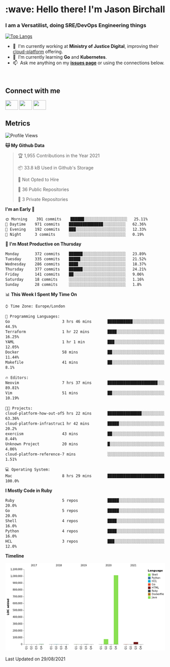 <h1 align="left" id="jason-title">:wave: Hello there! I'm Jason Birchall</h1>
<h3 align="left">I am a Versatilist, doing SRE/DevOps Engineering things</h3>

[![Top Langs](https://github-readme-stats.vercel.app/api?username=jasonBirchall&show_icons=true&count_private=true&include_all_commits=true&theme=gruvbox)](https://github.com/anuraghazra/github-readme-stats)

- :office: &nbsp;I'm currently working at **Ministry of Justice Digital**, improving their [cloud-platform](https://github.com/ministryofjustice/cloud-platform) offering.
- :seedling: &nbsp;I’m currently learning **Go** and **Kubernetes**.
- :mailbox: &nbsp;Ask me anything on my **[issues page]** or using the connections below.


<br>

<h2>Connect with me</h2>
<p>
<a href="https://twitter.com/jsonBirchall" target="blank"><img align="center" src="https://cdn.jsdelivr.net/npm/simple-icons@3.0.1/icons/twitter.svg" alt="" height="30" width="40" /></a>
<a href="https://keybase.io/json0" target="blank"><img align="center" src="https://cdn.jsdelivr.net/npm/simple-icons@3.0.1/icons/keybase.svg" alt="" height="30" width="40" /></a>
<a href="https://www.reddit.com/user/kakorate" target="blank"><img align="center" src="https://cdn.jsdelivr.net/npm/simple-icons@3.0.1/icons/reddit.svg" alt="" height="30" width="40" /></a>
</p>

<h2>Metrics</h2>

<!--START_SECTION:waka-->
![Profile Views](http://img.shields.io/badge/Profile%20Views-0-blue)

**🐱 My Github Data** 

> 🏆 1,955 Contributions in the Year 2021
 > 
> 📦 33.8 kB Used in Github's Storage 
 > 
> 🚫 Not Opted to Hire
 > 
> 📜 36 Public Repositories 
 > 
> 🔑 3 Private Repositories  
 > 
**I'm an Early 🐤** 

```text
🌞 Morning    391 commits    ██████░░░░░░░░░░░░░░░░░░░   25.11% 
🌆 Daytime    971 commits    ███████████████░░░░░░░░░░   62.36% 
🌃 Evening    192 commits    ███░░░░░░░░░░░░░░░░░░░░░░   12.33% 
🌙 Night      3 commits      ░░░░░░░░░░░░░░░░░░░░░░░░░   0.19%

```
📅 **I'm Most Productive on Thursday** 

```text
Monday       372 commits    ██████░░░░░░░░░░░░░░░░░░░   23.89% 
Tuesday      335 commits    █████░░░░░░░░░░░░░░░░░░░░   21.52% 
Wednesday    286 commits    ████░░░░░░░░░░░░░░░░░░░░░   18.37% 
Thursday     377 commits    ██████░░░░░░░░░░░░░░░░░░░   24.21% 
Friday       141 commits    ██░░░░░░░░░░░░░░░░░░░░░░░   9.06% 
Saturday     18 commits     ░░░░░░░░░░░░░░░░░░░░░░░░░   1.16% 
Sunday       28 commits     ░░░░░░░░░░░░░░░░░░░░░░░░░   1.8%

```


📊 **This Week I Spent My Time On** 

```text
⌚︎ Time Zone: Europe/London

💬 Programming Languages: 
Go                       3 hrs 46 mins       ███████████░░░░░░░░░░░░░░   44.5% 
Terraform                1 hr 22 mins        ████░░░░░░░░░░░░░░░░░░░░░   16.25% 
YAML                     1 hr 1 min          ███░░░░░░░░░░░░░░░░░░░░░░   12.05% 
Docker                   58 mins             ██░░░░░░░░░░░░░░░░░░░░░░░   11.44% 
Makefile                 41 mins             ██░░░░░░░░░░░░░░░░░░░░░░░   8.1%

🔥 Editors: 
Neovim                   7 hrs 37 mins       ██████████████████████░░░   89.81% 
Vim                      51 mins             ██░░░░░░░░░░░░░░░░░░░░░░░   10.19%

🐱‍💻 Projects: 
cloud-platform-how-out-of5 hrs 22 mins       ███████████████░░░░░░░░░░   63.36% 
cloud-platform-infrastruc1 hr 42 mins        █████░░░░░░░░░░░░░░░░░░░░   20.2% 
exercism                 43 mins             ██░░░░░░░░░░░░░░░░░░░░░░░   8.44% 
Unknown Project          20 mins             █░░░░░░░░░░░░░░░░░░░░░░░░   4.06% 
cloud-platform-reference-7 mins              ░░░░░░░░░░░░░░░░░░░░░░░░░   1.51%

💻 Operating System: 
Mac                      8 hrs 29 mins       █████████████████████████   100.0%

```

**I Mostly Code in Ruby** 

```text
Ruby                     5 repos             █████░░░░░░░░░░░░░░░░░░░░   20.0% 
Go                       5 repos             █████░░░░░░░░░░░░░░░░░░░░   20.0% 
Shell                    4 repos             ████░░░░░░░░░░░░░░░░░░░░░   16.0% 
Python                   4 repos             ████░░░░░░░░░░░░░░░░░░░░░   16.0% 
HCL                      3 repos             ███░░░░░░░░░░░░░░░░░░░░░░   12.0%

```


**Timeline**

![Chart not found](https://raw.githubusercontent.com/jasonBirchall/jasonBirchall/main/charts/bar_graph.png) 


 Last Updated on 29/08/2021
<!--END_SECTION:waka-->

<!-- links -->

[issues page]: https://github.com/jasonBirchall/jasonBirchall/issues "jasonBirchall/issues"
